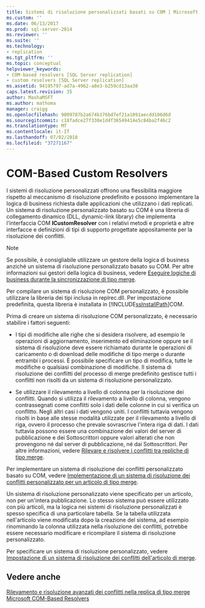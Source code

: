 ```yaml
---
title: Sistemi di risoluzione personalizzati basati su COM | Microsoft Docs
ms.custom: ''
ms.date: 06/13/2017
ms.prod: sql-server-2014
ms.reviewer: ''
ms.suite: ''
ms.technology:
- replication
ms.tgt_pltfrm: ''
ms.topic: conceptual
helpviewer_keywords:
- COM-based resolvers [SQL Server replication]
- custom resolvers [SQL Server replication]
ms.assetid: 94195797-ad7a-4962-a8e3-b259cd13aa38
caps.latest.revision: 35
author: MashaMSFT
ms.author: mathoma
manager: craigg
ms.openlocfilehash: 9809787b2a674b176bd7ef21a1091aecdd106d6d
ms.sourcegitcommit: c18fadce27f330e1d4f36549414e5c84ba2f46c2
ms.translationtype: MT
ms.contentlocale: it-IT
ms.lasthandoff: 07/02/2018
ms.locfileid: "37271167"
---
```

# <a name="com-based-custom-resolvers"></a>COM-Based Custom Resolvers
  I sistemi di risoluzione personalizzati offrono una flessibilità maggiore rispetto al meccanismo di risoluzione predefinito e possono implementare la logica di business richiesta dalle applicazioni che utilizzano i dati replicati. Un sistema di risoluzione personalizzato basato su COM è una libreria di collegamento dinamico (DLL, dynamic-link library) che implementa l'interfaccia COM **ICustomResolver** con i relativi metodi e proprietà e altre interfacce e definizioni di tipi di supporto progettate appositamente per la risoluzione dei conflitti.  
  
> [!NOTE]  
>  Se possibile, è consigliabile utilizzare un gestore della logica di business anziché un sistema di risoluzione personalizzato basato su COM. Per altre informazioni sui gestori della logica di business, vedere [Eseguire logiche di business durante la sincronizzazione di tipo merge](execute-business-logic-during-merge-synchronization.md).  
  
 Per compilare un sistema di risoluzione COM personalizzato, è possibile utilizzare la libreria dei tipi inclusa in replrec.dll. Per impostazione predefinita, questa libreria è installata in [!INCLUDE[ssInstallPath](../../../includes/ssinstallpath-md.md)]COM.  
  
 Prima di creare un sistema di risoluzione COM personalizzato, è necessario stabilire i fattori seguenti:  
  
-   I tipi di modifiche alle righe che si desidera risolvere, ad esempio le operazioni di aggiornamento, inserimento ed eliminazione oppure se il sistema di risoluzione deve essere richiamato durante le operazioni di caricamento o di download delle modifiche di tipo merge o durante entrambi i processi. È possibile specificare un tipo di modifica, tutte le modifiche o qualsiasi combinazione di modifiche. Il sistema di risoluzione dei conflitti del processo di merge predefinito gestisce tutti i conflitti non risolti da un sistema di risoluzione personalizzato.  
  
-   Se utilizzare il rilevamento a livello di colonna per la risoluzione dei conflitti. Quando si utilizza il rilevamento a livello di colonna, vengono contrassegnati come conflitti solo i dati delle colonne in cui si verifica un conflitto. Negli altri casi i dati vengono uniti. I conflitti tuttavia vengono risolti in base alle stesse modalità utilizzate per il rilevamento a livello di riga, ovvero il processo che prevale sovrascrive l'intera riga di dati. I dati tuttavia possono essere una combinazione dei valori del server di pubblicazione e dei Sottoscrittori oppure valori alterati che non provengono né dal server di pubblicazione, né dai Sottoscrittori. Per altre informazioni, vedere [Rilevare e risolvere i conflitti tra repliche di tipo merge](advanced-merge-replication-resolve-merge-replication-conflicts.md).  
  
 Per implementare un sistema di risoluzione dei conflitti personalizzato basato su COM, vedere [Implementazione di un sistema di risoluzione dei conflitti personalizzato per un articolo di tipo merge](../implement-a-custom-conflict-resolver-for-a-merge-article.md).  
  
 Un sistema di risoluzione personalizzato viene specificato per un articolo, non per un'intera pubblicazione. Lo stesso sistema può essere utilizzato con più articoli, ma la logica nei sistemi di risoluzione personalizzati è spesso specifica di una particolare tabella. Se la tabella utilizzata nell'articolo viene modificata dopo la creazione del sistema, ad esempio rinominando la colonna utilizzata nella risoluzione dei conflitti, potrebbe essere necessario modificare e ricompilare il sistema di risoluzione personalizzato.  
  
 Per specificare un sistema di risoluzione personalizzato, vedere [Impostazione di un sistema di risoluzione dei conflitti dell'articolo di merge](../publish/specify-a-merge-article-resolver.md).  
  
## <a name="see-also"></a>Vedere anche  
 [Rilevamento e risoluzione avanzati dei conflitti nella replica di tipo merge](advanced-merge-replication-conflict-detection-and-resolution.md)   
 [Microsoft COM-Based Resolvers](advanced-merge-replication-conflict-com-based-resolvers.md)  
  
  
